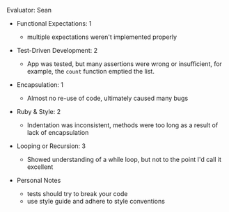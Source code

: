 Evaluator: Sean

* Functional Expectations: 1
  * multiple expectations weren't implemented properly

* Test-Driven Development: 2
  * App was tested, but many assertions were wrong or insufficient, for example,
  the `count` function emptied the list.

* Encapsulation: 1
  * Almost no re-use of code, ultimately caused many bugs

* Ruby & Style: 2
  * Indentation was inconsistent, methods were too long as a result of lack of encapsulation

* Looping or Recursion: 3
  * Showed understanding of a while loop, but not to the point I'd call it excellent

* Personal Notes
  * tests should try to break your code
  * use style guide and adhere to style conventions
